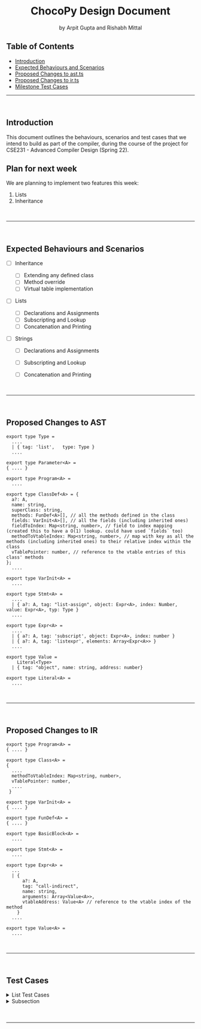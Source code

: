 <!-- Markdown Template Credits: https://github.com/othneildrew/Best-README-Template/blob/master/README.md -->

<h1 align="center">
  <strong>ChocoPy Design Document</strong>
</h1>
<p align="center">
  by Arpit Gupta and Rishabh Mittal
</p>

<!-- DON'T EDIT THIS SECTION, INSTEAD RE-RUN doctoc TO UPDATE -->
## Table of Contents

- [Introduction](#introduction)
- [Expected Behaviours and Scenarios](#expected-behaviours-and-scenarios)
- [Proposed Changes to ast.ts](#proposed-changes-to-ast)
- [Proposed Changes to ir.ts](#proposed-changes-to-ir)
- [Milestone Test Cases](#test-cases)

<!-- END doctoc generated TOC please keep comment here to allow auto update -->
***
<br/>

## **Introduction**

This document outlines the behaviours, scenarios and test cases that we intend to build as part of the compiler, during the course of the project for CSE231 - Advanced Compiler Design (Spring 22).

## Plan for next week
We are planning to implement two features this week:
1. Lists
1. Inheritance

<br/>

***

<br/>

## **Expected Behaviours and Scenarios**

- [ ] Inheritance
  - [ ] Extending any defined class
  - [ ] Method override
  - [ ] Virtual table implementation
  <!-- - [ ] Re-arrangement of inherited fields in a subclass to have consistent indices
  - [ ] Re-arrangement of methods in subclasses to match indices with that of the superclass(es)
  - [ ] Declaring all the method types using `(type)` in the compiler
  - [ ] Defining classes' functions in the vtable using `(elem)` in the compiler
  - [ ] Storing vtable references at index 0 in the object representation
  - [ ] Calling methods using `call_indirect` in the compiler -->

- [ ] Lists
  - [ ] Declarations and Assignments
  - [ ] Subscripting and Lookup
  - [ ] Concatenation and Printing

- [ ] Strings
  - [ ] Declarations and Assignments
  - [ ] Subscripting and Lookup
  - [ ] Concatenation and Printing


<br/>

***

<br/>

## **Proposed Changes to AST**

```
export type Type =
  ....
  | { tag: 'list',   type: Type }
  ....

export type Parameter<A> = 
{ .... }

export type Program<A> = 
  ....

export type ClassDef<A> = {
  a?: A,
  name: string,
  superClass: string,
  methods: FunDef<A>[], // all the methods defined in the class
  fields: VarInit<A>[], // all the fields (including inherited ones)
  fieldToIndex: Map<string, number>, // field to index mapping (created this to have a O(1) lookup. could have used `fields` too)
  methodToVtableIndex: Map<string, number>, // map with key as all the methods (including inherited ones) to their relative index within the class
  vTablePointer: number, // reference to the vtable entries of this class' methods
};
  ....

export type VarInit<A> =
  ....

export type Stmt<A> =
  ....
  | { a?: A, tag: "list-assign", object: Expr<A>, index: Number, value: Expr<A>, typ: Type }
  ....

export type Expr<A> =
  ....
  | { a?: A, tag: 'subscript', object: Expr<A>, index: number }  
  | { a?: A, tag: 'listexpr', elements: Array<Expr<A>> }
  ....

export type Value =
    Literal<Type>
  | { tag: "object", name: string, address: number}

export type Literal<A> =
  ....

```

<br/>

***

<br/>

## **Proposed Changes to IR**

```
export type Program<A> = 
{ .... }

export type Class<A> = 
{
  ....
  methodToVtableIndex: Map<string, number>,
  vTablePointer: number,
  ....
 }

export type VarInit<A> = 
{ .... }

export type FunDef<A> = 
{ .... }

export type BasicBlock<A> = 
  ....

export type Stmt<A> =
  ....

export type Expr<A> =
  ...
  | {
      a?: A,
      tag: "call-indirect",
      name: string,
      arguments: Array<Value<A>>,
      vtableAddress: Value<A> // reference to the vtable index of the method
    } 
  ....

export type Value<A> = 
  ....

```


<br/>

***

<br/>

## **Test Cases**

<details>

  <summary> List Test Cases </summary>

  <br/>

  - **List Declaration and Assignment** - of primitive Data Type
  ```
  myList : [[int]] = None
  myList = [[1, 2], [3, 4], [5], [6, 7, 8, 9]]

  print(myList[3][3])
  ```
  > The above program must compile successfully, and print `9`

  <br/>

  - **List Declaration and Assignment** - of unknown Data Type
  ```
  myList : [[cls]] = None
  myList = [[1, 2], [3, 4], [5], [6, 7, 8, 9]]

  print(myList[3][3])
  ```
  > The above program must return a `TYPE ERROR`

  <br/>

  - **List Declaration and Assignment** - of incompatible Data Type
  ```
  myList : [bool] = None
  myList = [True, False, True, 1]

  print(myList[0])
  ```
  > The above program must return a `TYPE ERROR`

  <br/>

  - **List Subscripting** - valid index
  ```
  myList : [int] = None
  myList = [99, 88, 77, 66, 55]

  print(myList[2])
  ```
  > The above program must compile successfully, and print `77`

  <br/>

  - **List Subscripting** - index out of bounds
  ```
  myList : [int] = None
  myList = [99, 88, 77, 66, 55]

  print(myList[20])
  ```
  > The above program must return a `RUNTIME ERROR`

  <br/>

  - **List Concatenation** - compatible list types
  ```
  myList1 : [int] = None
  myList2 : [int] = None
  myList3 : [int] = None

  myList1 = [1, 2, 3]
  myList2 = [4, 5, 6]
  myList3 = myList1 + myList2

  print(myList1[3])
  ```
  > The above program must compile successfully, and print `4`

  <br/>

  - **List Concatenation** - incompatible list types
  ```
  myList1 : [int] = None
  myList2 : [bool] = None
  myList3 : [int] = None

  myList1 = [1, 2, 3]
  myList2 = [True, False, True]
  myList3 = myList1 + myList2

  print(myList1[3])
  ```
  > The above program must return a `TYPE ERROR`

  <br/>

</details>

<!-- Collapsible Subsection -->

<details>

  <summary> Subsection </summary>

  <br/>

  <!-- Test Cases Template -->

  - **Title** - Description
  ```
  python code
  ```
  > Expected `Output`

  <br/>

</details>

<br/>

<br/>

***
